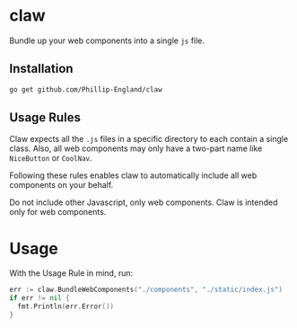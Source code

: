# claw
Bundle up your web components into a single `js` file.

## Installation
```bash
go get github.com/Phillip-England/claw
```

## Usage Rules
Claw expects all the `.js` files in a specific directory to each contain a single class. Also, all web components may only have a two-part name like `NiceButton` or `CoolNav`.

Following these rules enables claw to automatically include all web components on your behalf.

Do not include other Javascript, only web components. Claw is intended only for web components.

# Usage
With the Usage Rule in mind, run:
```go
err := claw.BundleWebComponents("./components", "./static/index.js")
if err != nil {
  fmt.Println(err.Error())
}
```

